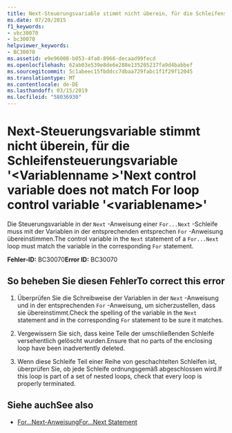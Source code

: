 ```yaml
---
title: Next-Steuerungsvariable stimmt nicht überein, für die Schleifensteuerungsvariable '<variablename>"
ms.date: 07/20/2015
f1_keywords:
- vbc30070
- bc30070
helpviewer_keywords:
- BC30070
ms.assetid: e9e96008-b053-4fa0-8966-decaad99fecd
ms.openlocfilehash: 62ab03e539e8de6e288e135205237fa9d4babbef
ms.sourcegitcommit: 5c1abeec15fbddcc7dbaa729fabc1f1f29f12045
ms.translationtype: MT
ms.contentlocale: de-DE
ms.lasthandoff: 03/15/2019
ms.locfileid: "58036930"
---
```

# <a name="next-control-variable-does-not-match-for-loop-control-variable-variablename"></a><span data-ttu-id="a98ca-102">Next-Steuerungsvariable stimmt nicht überein, für die Schleifensteuerungsvariable '\<Variablenname >'</span><span class="sxs-lookup"><span data-stu-id="a98ca-102">Next control variable does not match For loop control variable '\<variablename>'</span></span>
<span data-ttu-id="a98ca-103">Die Steuerungsvariable in der `Next` -Anweisung einer `For...Next` -Schleife muss mit der Variablen in der entsprechenden entsprechen `For` -Anweisung übereinstimmen.</span><span class="sxs-lookup"><span data-stu-id="a98ca-103">The control variable in the `Next` statement of a `For...Next` loop must match the variable in the corresponding `For` statement.</span></span>  
  
 <span data-ttu-id="a98ca-104">**Fehler-ID:** BC30070</span><span class="sxs-lookup"><span data-stu-id="a98ca-104">**Error ID:** BC30070</span></span>  
  
## <a name="to-correct-this-error"></a><span data-ttu-id="a98ca-105">So beheben Sie diesen Fehler</span><span class="sxs-lookup"><span data-stu-id="a98ca-105">To correct this error</span></span>  
  
1.  <span data-ttu-id="a98ca-106">Überprüfen Sie die Schreibweise der Variablen in der `Next` -Anweisung und in der entsprechenden `For` -Anweisung, um sicherzustellen, dass sie übereinstimmt.</span><span class="sxs-lookup"><span data-stu-id="a98ca-106">Check the spelling of the variable in the `Next` statement and in the corresponding `For` statement to be sure it matches.</span></span>  
  
2.  <span data-ttu-id="a98ca-107">Vergewissern Sie sich, dass keine Teile der umschließenden Schleife versehentlich gelöscht wurden.</span><span class="sxs-lookup"><span data-stu-id="a98ca-107">Ensure that no parts of the enclosing loop have been inadvertently deleted.</span></span>  
  
3.  <span data-ttu-id="a98ca-108">Wenn diese Schleife Teil einer Reihe von geschachtelten Schleifen ist, überprüfen Sie, ob jede Schleife ordnungsgemäß abgeschlossen wird.</span><span class="sxs-lookup"><span data-stu-id="a98ca-108">If this loop is part of a set of nested loops, check that every loop is properly terminated.</span></span>  
  
## <a name="see-also"></a><span data-ttu-id="a98ca-109">Siehe auch</span><span class="sxs-lookup"><span data-stu-id="a98ca-109">See also</span></span>

- [<span data-ttu-id="a98ca-110">For...Next-Anweisung</span><span class="sxs-lookup"><span data-stu-id="a98ca-110">For...Next Statement</span></span>](../../visual-basic/language-reference/statements/for-next-statement.md)
